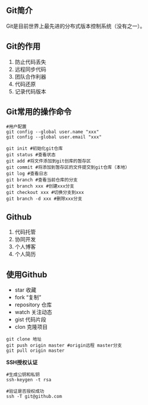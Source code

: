 ## Git简介

Git是目前世界上最先进的分布式版本控制系统（没有之一）。

## Git的作用
1. 防止代码丢失
2. 远程同步代码
3. 团队合作利器
4. 代码还原
5. 记录代码版本

## Git常用的操作命令

```
#用户配置
git config --global user.name "xxx"
git config --global user.email "xxx"

git init #初始化git仓库
git status #查看状态
git add #将文件添加到git创库的暂存区
git commit #将添加到暂存区的文件提交到git仓库（本地）
git log #查看日志
git branch #查看当前仓库的分支
git branch xxx #创建xxx分支
git checkout xxx #切换分支到xxx
git branch -d xxx #删除xxx分支
```

## Github
1. 代码托管
2. 协同开发
3. 个人博客
4. 个人简历

## 使用Github
- star 收藏
- fork “复制”
- repository 仓库
- watch 关注动态
- gist 代码片段
- clon 克隆项目

```
git clone 地址
git push origin master #origin远程 master分支
git pull origin master
```

**SSH授权认证**

```
#生成公钥和私钥
ssh-keygen -t rsa

#验证是否授权成功
ssh -T git@github.com
```
